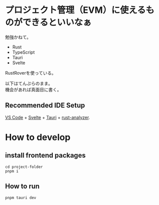 # プロジェクト管理（EVM）に使えるものができるといいなぁ

勉強かねて。

+ Rust
+ TypeScript
+ Tauri
+ Svelte

RustRoverを使っている。

以下はてんぷらのまま。  
機会があれば真面目に書く。

## Recommended IDE Setup

[VS Code](https://code.visualstudio.com/) + [Svelte](https://marketplace.visualstudio.com/items?itemName=svelte.svelte-vscode) + [Tauri](https://marketplace.visualstudio.com/items?itemName=tauri-apps.tauri-vscode) + [rust-analyzer](https://marketplace.visualstudio.com/items?itemName=rust-lang.rust-analyzer).

# How to develop
## install frontend packages
```
cd project-folder
pnpm i
```

## How to run
```
pnpm tauri dev
```

